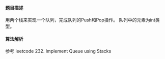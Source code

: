 #### 题目描述
用两个栈来实现一个队列，完成队列的Push和Pop操作。 队列中的元素为int类型。
#### 算法解析
参考 leetcode 232. Implement Queue using Stacks
